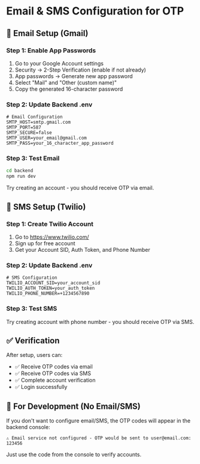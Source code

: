 # Email & SMS Configuration for OTP

## 📧 **Email Setup (Gmail)**

### **Step 1: Enable App Passwords**
1. Go to your Google Account settings
2. Security → 2-Step Verification (enable if not already)
3. App passwords → Generate new app password
4. Select "Mail" and "Other (custom name)"
5. Copy the generated 16-character password

### **Step 2: Update Backend .env**
```env
# Email Configuration
SMTP_HOST=smtp.gmail.com
SMTP_PORT=587
SMTP_SECURE=false
SMTP_USER=your_email@gmail.com
SMTP_PASS=your_16_character_app_password
```

### **Step 3: Test Email**
```bash
cd backend
npm run dev
```
Try creating an account - you should receive OTP via email.

## 📱 **SMS Setup (Twilio)**

### **Step 1: Create Twilio Account**
1. Go to https://www.twilio.com/
2. Sign up for free account
3. Get your Account SID, Auth Token, and Phone Number

### **Step 2: Update Backend .env**
```env
# SMS Configuration
TWILIO_ACCOUNT_SID=your_account_sid
TWILIO_AUTH_TOKEN=your_auth_token
TWILIO_PHONE_NUMBER=+1234567890
```

### **Step 3: Test SMS**
Try creating account with phone number - you should receive OTP via SMS.

## ✅ **Verification**

After setup, users can:
- ✅ Receive OTP codes via email
- ✅ Receive OTP codes via SMS
- ✅ Complete account verification
- ✅ Login successfully

## 🚨 **For Development (No Email/SMS)**

If you don't want to configure email/SMS, the OTP codes will appear in the backend console:
```
⚠️ Email service not configured - OTP would be sent to user@email.com: 123456
```

Just use the code from the console to verify accounts.
